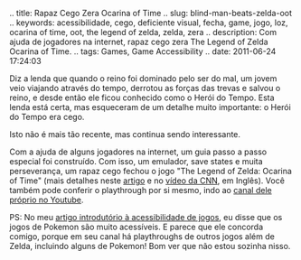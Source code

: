 .. title: Rapaz Cego Zera Ocarina of Time
.. slug: blind-man-beats-zelda-oot
.. keywords: acessibilidade, cego, deficiente visual, fecha, game, jogo, loz, ocarina of time, oot, the legend of zelda, zelda, zera
.. description: Com ajuda de jogadores na internet, rapaz cego zera The Legend of Zelda Ocarina of Time.
.. tags: Games, Game Accessibility
.. date: 2011-06-24 17:24:03

Diz a lenda que quando o reino foi dominado pelo ser do mal, um jovem veio viajando através do tempo, derrotou as forças das trevas e salvou o reino, e desde então ele ficou conhecido como o Herói do Tempo. Esta lenda está certa, mas esqueceram de um detalhe muito importante: o Herói do Tempo era cego. <!--more-->

Isto não é mais tão recente, mas continua sendo interessante.

Com a ajuda de alguns jogadores na internet, um guia passo a passo especial foi construído. Com isso, um emulador, save states e muita perseverança, um rapaz cego fechou o jogo "The Legend of Zelda: Ocarina of Time" (mais detalhes neste [artigo][zld] e no [vídeo da CNN][cnn], em Inglês). Você também pode conferir o playthrough por si mesmo, indo ao [canal dele próprio no Youtube][channel].

PS: No meu [artigo introdutório à acessibilidade de jogos][a11y-intro], eu disse que os jogos de Pokemon são muito acessíveis. E parece que ele concorda comigo, porque em seu canal há playthroughs de outros jogos além de Zelda, incluindo alguns de Pokemon! Bom ver que não estou sozinha nisso.

[zld]: http://www.zeldadungeon.net/2010/03/cnn-blind-gamer-beats-zelda/
[cnn]: http://edition.cnn.com/video/?/video/us/2010/03/03/dnt.blind.gamer.beats.zelda.wis
[channel]: http://www.youtube.com/user/genuinescorruption
[a11y-intro]: /pt/blog/game-a11y-intro